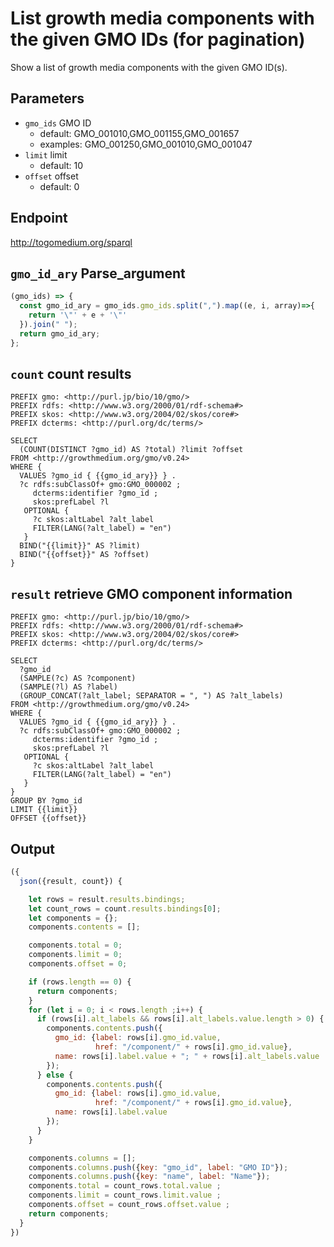 # List growth media components with the given GMO IDs (for pagination)

Show a list of growth media components with the given GMO ID(s).

## Parameters

* `gmo_ids` GMO ID
  * default: GMO_001010,GMO_001155,GMO_001657
  * examples: GMO_001250,GMO_001010,GMO_001047
* `limit` limit
  * default: 10
* `offset` offset
  * default: 0

## Endpoint

http://togomedium.org/sparql

## `gmo_id_ary` Parse_argument
```javascript
(gmo_ids) => {
  const gmo_id_ary = gmo_ids.gmo_ids.split(",").map((e, i, array)=>{
    return '\"' + e + '\"'
  }).join(" ");
  return gmo_id_ary;
};

```

## `count` count results

```sparql
PREFIX gmo: <http://purl.jp/bio/10/gmo/>
PREFIX rdfs: <http://www.w3.org/2000/01/rdf-schema#>
PREFIX skos: <http://www.w3.org/2004/02/skos/core#>
PREFIX dcterms: <http://purl.org/dc/terms/>

SELECT
  (COUNT(DISTINCT ?gmo_id) AS ?total) ?limit ?offset
FROM <http://growthmedium.org/gmo/v0.24>
WHERE {
  VALUES ?gmo_id { {{gmo_id_ary}} } .
  ?c rdfs:subClassOf+ gmo:GMO_000002 ;
     dcterms:identifier ?gmo_id ;
     skos:prefLabel ?l
   OPTIONAL {
     ?c skos:altLabel ?alt_label
     FILTER(LANG(?alt_label) = "en")
   }
  BIND("{{limit}}" AS ?limit)
  BIND("{{offset}}" AS ?offset)
}
```

## `result` retrieve GMO component information

```sparql
PREFIX gmo: <http://purl.jp/bio/10/gmo/>
PREFIX rdfs: <http://www.w3.org/2000/01/rdf-schema#>
PREFIX skos: <http://www.w3.org/2004/02/skos/core#>
PREFIX dcterms: <http://purl.org/dc/terms/>

SELECT
  ?gmo_id
  (SAMPLE(?c) AS ?component)
  (SAMPLE(?l) AS ?label)
  (GROUP_CONCAT(?alt_label; SEPARATOR = ", ") AS ?alt_labels)
FROM <http://growthmedium.org/gmo/v0.24>
WHERE {
  VALUES ?gmo_id { {{gmo_id_ary}} } .
  ?c rdfs:subClassOf+ gmo:GMO_000002 ;
     dcterms:identifier ?gmo_id ;
     skos:prefLabel ?l
   OPTIONAL {
     ?c skos:altLabel ?alt_label
     FILTER(LANG(?alt_label) = "en")
   }
}
GROUP BY ?gmo_id
LIMIT {{limit}}
OFFSET {{offset}}
```

## Output

```javascript
({
  json({result, count}) {

    let rows = result.results.bindings;
    let count_rows = count.results.bindings[0];
    let components = {};
    components.contents = [];

    components.total = 0;
    components.limit = 0;
    components.offset = 0;

    if (rows.length == 0) {
      return components;
    }
    for (let i = 0; i < rows.length ;i++) {
      if (rows[i].alt_labels && rows[i].alt_labels.value.length > 0) {
        components.contents.push({
          gmo_id: {label: rows[i].gmo_id.value,
                   href: "/component/" + rows[i].gmo_id.value},
          name: rows[i].label.value + "; " + rows[i].alt_labels.value
        });
      } else {
        components.contents.push({
          gmo_id: {label: rows[i].gmo_id.value,
                   href: "/component/" + rows[i].gmo_id.value},
          name: rows[i].label.value
        });
      }
    }

    components.columns = [];
    components.columns.push({key: "gmo_id", label: "GMO ID"});
    components.columns.push({key: "name", label: "Name"});
    components.total = count_rows.total.value ;
    components.limit = count_rows.limit.value ;
    components.offset = count_rows.offset.value ;
    return components;
  }
})
```
